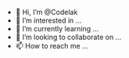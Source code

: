 - 👋 Hi, I’m @Codelak
- 👀 I’m interested in ...
- 🌱 I’m currently learning ...
- 💞️ I’m looking to collaborate on ...
- 📫 How to reach me ...

<!---
Codelak/Codelak is a ✨ special ✨ repository because its `README.md` (this file) appears on your GitHub profile.
You can click the Preview link to take a look at your changes.
--->
